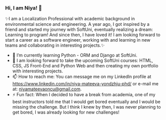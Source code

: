 ### Hi, I am Niya! 👋

✨I am a Localization Professional with academic background in environmental science and engineering. A year ago, I got inspired by a friend and started my journey with SoftUni, eventually realizing a dream: Learning to program! And since then, I have loved it! I am looking forward to start a career as a software engineer, working with and learning in new teams and collaborating in interesting projects.✨

- 🔭 I’m currently learning Python - ORM and Django at SoftUni.
- 🌱 I am looking forward to take the upcoming SoftUni courses: HTML, CSS, JS Front-End and Python Web and then creating my own portfolio with interesting projects.
- 📫 How to reach me: You can message me on my LinkedIn profile at https://www.linkedin.com/in/niya-mateeva-yondzhju-phd/ or e-mail me at: niyamateevaoncu@gmail.com.
- ⚡ Fun fact: When I decided to have a break from academia, one of my best instructors told me that I would get bored eventually and I would be missing the challenge. But I think I knew by then, I was never planning to get bored, I was already looking for new challenges!
